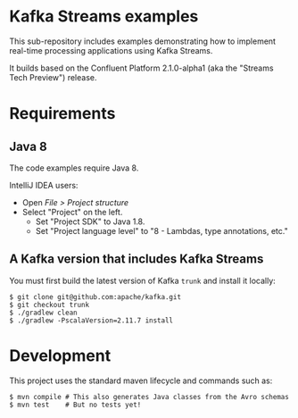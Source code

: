 # Kafka Streams examples

This sub-repository includes examples demonstrating how to implement real-time processing applications using Kafka Streams.

It builds based on the Confluent Platform 2.1.0-alpha1 (aka the "Streams Tech Preview") release.

# Requirements

## Java 8

The code examples require Java 8.

IntelliJ IDEA users:

* Open _File > Project structure_
* Select "Project" on the left.
    * Set "Project SDK" to Java 1.8.
    * Set "Project language level" to "8 - Lambdas, type annotations, etc."


## A Kafka version that includes Kafka Streams

You must first build the latest version of Kafka `trunk` and install it locally:

```shell
$ git clone git@github.com:apache/kafka.git
$ git checkout trunk
$ ./gradlew clean
$ ./gradlew -PscalaVersion=2.11.7 install
```


# Development

This project uses the standard maven lifecycle and commands such as:

```shell
$ mvn compile # This also generates Java classes from the Avro schemas
$ mvn test    # But no tests yet!
```
